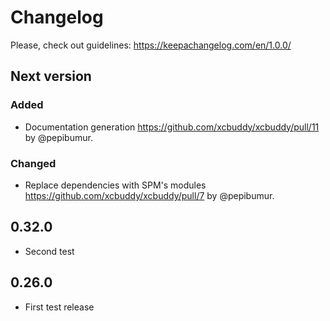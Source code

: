 # Changelog
Please, check out guidelines: https://keepachangelog.com/en/1.0.0/

## Next version

### Added
- Documentation generation https://github.com/xcbuddy/xcbuddy/pull/11 by @pepibumur.

### Changed
- Replace dependencies with SPM's modules https://github.com/xcbuddy/xcbuddy/pull/7 by @pepibumur.

## 0.32.0
- Second test

## 0.26.0
- First test release
